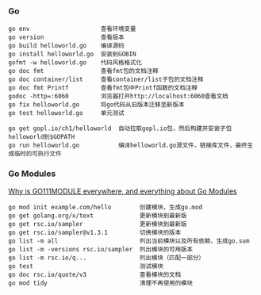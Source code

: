 ### Go

```
go env                    查看环境变量
go version                查看版本
go build helloworld.go    编译源码
go install helloworld.go  安装到GOBIN
gofmt -w helloworld.go    代码风格格式化
go doc fmt                查看fmt包的文档注释
go doc container/list     查看container/list子包的文档注释
go doc fmt Printf         查看fmt包中Printf函数的文档注释
godoc -http=:6060         浏览器打开http://localhost:6060查看文档
go fix helloworld.go      将go代码从旧版本迁移至新版本
go test helloworld.go     单元测试

go get gopl.io/ch1/helloworld  自动拉取gopl.io包，然后构建并安装子包helloworld到$GOPATH
go run helloworld.go           编译helloworld.go源文件，链接库文件，最终生成临时的可执行文件
```

### Go Modules

[Why is GO111MODULE everywhere, and everything about Go Modules](https://dev.to/maelvls/why-is-go111module-everywhere-and-everything-about-go-modules-24k)

```
go mod init example.com/hello        创建模块，生成go.mod
go get golang.org/x/text             更新模块到最新版
go get rsc.io/sampler                更新模块到最新版
go get rsc.io/sampler@v1.3.1         切换模块的版本
go list -m all                       列出当前模块以及所有依赖，生成go.sum
go list -m -versions rsc.io/sampler  列出模块的可用版本
go list -m rsc.io/q...               列出模块（匹配一部分）
go test                              测试模块
go doc rsc.io/quote/v3               查看模块的文档
go mod tidy                          清理不再使用的模块
```


